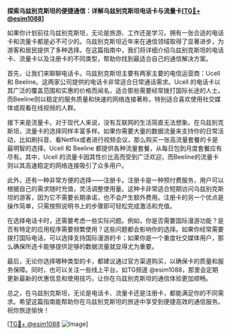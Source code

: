**探索乌兹别克斯坦的便捷通信：详解乌兹别克斯坦电话卡与流量卡[[TG💪+ @esim1088](https://t.me/s/esim1088)]**

如果你计划前往乌兹别克斯坦，无论是旅游、工作还是学习，拥有一张合适的电话卡和流量卡都是必不可少的。乌兹别克斯坦近年来在通信领域取得了显著进步，为游客和居民提供了多种选择。在这篇指南中，我们将详细介绍乌兹别克斯坦的电话卡、流量卡以及注册卡的不同类型，帮助你找到最适合自己的通信解决方案。

首先，让我们来聊聊电话卡。乌兹别克斯坦主要有两家主要的电信运营商：Ucell 和 Beeline。这两家公司提供的电话卡非常适合日常通话需求。Ucell 的电话卡以其广泛的覆盖范围和实惠的价格而闻名，适合那些需要经常拨打国际长途的人士。而Beeline则以稳定的服务质量和快速的网络连接著称，特别适合喜欢使用社交媒体或观看在线视频的人群。

接下来是流量卡。对于现代人来说，没有互联网的生活简直无法想象。在乌兹别克斯坦，流量卡的选择同样丰富多样。如果你需要大量的数据流量来支持你的日常活动，比如刷抖音、看Netflix或者进行视频会议，那么购买一张高流量套餐的卡是最明智的选择。Ucell 和 Beeline 都提供各种流量套餐，从每日包到月度套餐应有尽有。其中，Ucell 的流量卡因其性价比高而受到广泛欢迎，而Beeline的流量卡则以其高速稳定的网络连接吸引了众多用户。

此外，还有一种非常方便的选择——注册卡。注册卡是一种预付费服务，用户可以根据自己的需求随时充值，灵活调整使用量。这种卡非常适合短期访问乌兹别克斯坦的游客，因为它不需要长期承诺，也不会产生额外费用。注册卡的另一个优点是操作简单，只需按照说明书上的步骤即可轻松完成激活和充值。

在选择电话卡时，还需要考虑一些实际问题。例如，你是否需要国际漫游功能？是否有特定的应用程序需要频繁使用？这些问题都会影响你的选择。如果你经常需要拨打国际电话，可以选择支持国际漫游的卡；如果你是一个重度社交媒体用户，那么确保所选卡能够提供足够的数据流量就显得尤为重要。

最后，无论你选择哪种类型的卡，都建议通过官方渠道购买，以确保卡的质量和服务保障。同时，也可以关注一些线上平台，如TG频道 @esim1088，那里会定期更新最新的优惠信息和使用技巧，让你在乌兹别克斯坦的通信体验更加顺畅。

总之，在乌兹别克斯坦，无论是电话卡、流量卡还是注册卡，都能满足你的不同需求。希望这篇指南能帮助你在乌兹别克斯坦的旅途中享受到便捷高效的通信服务。祝你旅途愉快！

[[TG💪+ @esim1088](https://t.me/s/esim1088) ![Image](https://i.postimg.cc/4NQfJmqS/Snipaste-2025-05-13-00-14-12.png)]